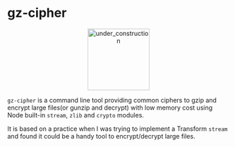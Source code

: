 # gz-cipher

<p align="center"><img width="140" src="https://upload.wikimedia.org/wikipedia/en/5/59/Under_construction_svg.svg" alt="under_construction"></p>

`gz-cipher` is a command line tool providing common ciphers to gzip and encrypt large files(or gunzip and decrypt) with low memory cost using Node built-in `stream`, `zlib` and `crypto` modules.

It is based on a practice when I was trying to implement a Transform `stream` and found it could be a handy tool to encrypt/decrypt large files.

